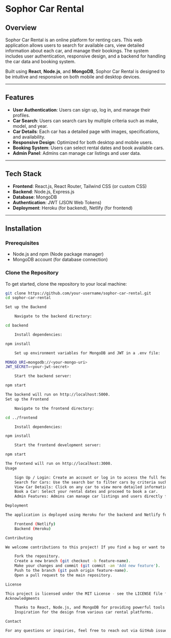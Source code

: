 # Sophor Car Rental

## Overview

Sophor Car Rental is an online platform for renting cars. This web application allows users to search for available cars, view detailed information about each car, and manage their bookings. The system includes user authentication, responsive design, and a backend for handling the car data and booking system.

Built using **React**, **Node.js**, and **MongoDB**, Sophor Car Rental is designed to be intuitive and responsive on both mobile and desktop devices.

---

## Features

- **User Authentication**: Users can sign up, log in, and manage their profiles.
- **Car Search**: Users can search cars by multiple criteria such as make, model, and year.
- **Car Details**: Each car has a detailed page with images, specifications, and availability.
- **Responsive Design**: Optimized for both desktop and mobile users.
- **Booking System**: Users can select rental dates and book available cars.
- **Admin Panel**: Admins can manage car listings and user data.

---

## Tech Stack

- **Frontend**: React.js, React Router, Tailwind CSS (or custom CSS)
- **Backend**: Node.js, Express.js
- **Database**: MongoDB
- **Authentication**: JWT (JSON Web Tokens)
- **Deployment**: Heroku (for backend), Netlify (for frontend)

---

## Installation

### Prerequisites

- Node.js and npm (Node package manager)
- MongoDB account (for database connection)

### Clone the Repository

To get started, clone the repository to your local machine:

```bash
git clone https://github.com/your-username/sophor-car-rental.git
cd sophor-car-rental

Set up the Backend

    Navigate to the backend directory:

cd backend

    Install dependencies:

npm install

    Set up environment variables for MongoDB and JWT in a .env file:

MONGO_URI=mongodb://<your-mongo-uri>
JWT_SECRET=<your-jwt-secret>

    Start the backend server:

npm start

The backend will run on http://localhost:5000.
Set up the Frontend

    Navigate to the frontend directory:

cd ../frontend

    Install dependencies:

npm install

    Start the frontend development server:

npm start

The frontend will run on http://localhost:3000.
Usage

    Sign Up / Login: Create an account or log in to access the full features of the car rental system.
    Search for Cars: Use the search bar to filter cars by criteria such as make, model, year, etc.
    View Car Details: Click on any car to view more detailed information, including availability and specifications.
    Book a Car: Select your rental dates and proceed to book a car.
    Admin Features: Admins can manage car listings and users directly from the admin panel.

Deployment

The application is deployed using Heroku for the backend and Netlify for the frontend. You can view the live demo here:

    Frontend (Netlify)
    Backend (Heroku)

Contributing

We welcome contributions to this project! If you find a bug or want to add a feature, please follow these steps:

    Fork the repository.
    Create a new branch (git checkout -b feature-name).
    Make your changes and commit (git commit -am 'Add new feature').
    Push to the branch (git push origin feature-name).
    Open a pull request to the main repository.

License

This project is licensed under the MIT License - see the LICENSE file for details.
Acknowledgments

    Thanks to React, Node.js, and MongoDB for providing powerful tools to build modern web applications.
    Inspiration for the design from various car rental platforms.

Contact

For any questions or inquiries, feel free to reach out via GitHub issues or email: 1admarspis@gmail.com





